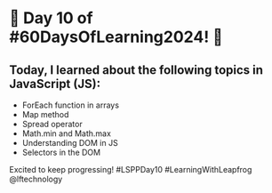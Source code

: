 # 🌟 Day 10 of #60DaysOfLearning2024! 🚀

## Today, I learned about the following topics in JavaScript (JS):

- ForEach function in arrays
- Map method
- Spread operator
- Math.min and Math.max
- Understanding DOM in JS
- Selectors in the DOM

Excited to keep progressing! #LSPPDay10 #LearningWithLeapfrog @lftechnology
